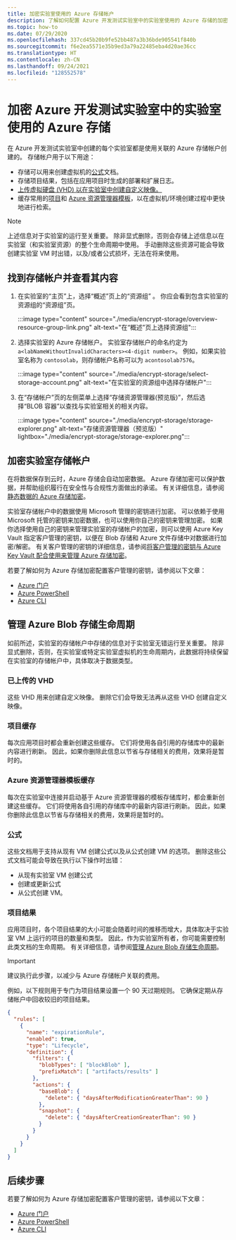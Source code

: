 ```yaml
---
title: 加密实验室使用的 Azure 存储帐户
description: 了解如何配置 Azure 开发测试实验室中的实验室使用的 Azure 存储的加密
ms.topic: how-to
ms.date: 07/29/2020
ms.openlocfilehash: 337cd45b20b9fe52bb487a3b36bde905541f840b
ms.sourcegitcommit: f6e2ea5571e35b9ed3a79a22485eba4d20ae36cc
ms.translationtype: HT
ms.contentlocale: zh-CN
ms.lasthandoff: 09/24/2021
ms.locfileid: "128552578"
---
```

# <a name="encrypt-azure-storage-used-by-a-lab-in-azure-devtest-labs"></a>加密 Azure 开发测试实验室中的实验室使用的 Azure 存储
在 Azure 开发测试实验室中创建的每个实验室都是使用关联的 Azure 存储帐户创建的。 存储帐户用于以下用途： 

- 存储可以用来创建虚拟机的[公式](devtest-lab-manage-formulas.md)文档。
- 存储项目结果，包括在应用项目时生成的部署和扩展日志。 
- [上传虚拟硬盘 (VHD) 以在实验室中创建自定义映像。](devtest-lab-create-template.md)
- 缓存常用的[项目](add-artifact-vm.md)和 [Azure 资源管理器模板](devtest-lab-create-environment-from-arm.md)，以在虚拟机/环境创建过程中更快地进行检索。

> [!NOTE]
> 上述信息对于实验室的运行至关重要。 除非显式删除，否则会存储上述信息以在实验室（和实验室资源）的整个生命周期中使用。 手动删除这些资源可能会导致创建实验室 VM 时出错，以及/或者公式损坏，无法在将来使用。 

## <a name="locate-the-storage-account-and-view-its-contents"></a>找到存储帐户并查看其内容

1. 在实验室的“主页”上，选择“概述”页上的“资源组” 。 你应会看到包含实验室的资源组的“资源组”页。 

    :::image type="content" source="./media/encrypt-storage/overview-resource-group-link.png" alt-text="在“概述”页上选择资源组":::
1. 选择实验室的 Azure 存储帐户。 实验室存储帐户的命名约定为 `a<labNameWithoutInvalidCharacters><4-digit number>`。 例如，如果实验室名称为 `contosolab`，则存储帐户名称可以为 `acontosolab7576`。 

    :::image type="content" source="./media/encrypt-storage/select-storage-account.png" alt-text="在实验室的资源组中选择存储帐户":::
3. 在“存储帐户”页的左侧菜单上选择“存储资源管理器(预览版)”，然后选择“BLOB 容器”以查找与实验室相关的相关内容。 

   :::image type="content" source="./media/encrypt-storage/storage-explorer.png" alt-text="存储资源管理器（预览版）" lightbox="./media/encrypt-storage/storage-explorer.png":::

## <a name="encrypt-the-lab-storage-account"></a>加密实验室存储帐户
在将数据保存到云时，Azure 存储会自动加密数据。 Azure 存储加密可以保护数据，并帮助组织履行在安全性与合规性方面做出的承诺。 有关详细信息，请参阅[静态数据的 Azure 存储加密](../storage/common/storage-service-encryption.md)。

实验室存储帐户中的数据使用 Microsoft 管理的密钥进行加密。 可以依赖于使用 Microsoft 托管的密钥来加密数据，也可以使用你自己的密钥来管理加密。 如果你选择使用自己的密钥来管理实验室的存储帐户的加密，则可以使用 Azure Key Vault 指定客户管理的密钥，以便在 Blob 存储和 Azure 文件存储中对数据进行加密/解密。 有关客户管理的密钥的详细信息，请参阅[将客户管理的密钥与 Azure Key Vault 配合使用来管理 Azure 存储加密](../storage/common/customer-managed-keys-overview.md)。

若要了解如何为 Azure 存储加密配置客户管理的密钥，请参阅以下文章： 

- [Azure 门户](../storage/common/customer-managed-keys-configure-key-vault.md)
- [Azure PowerShell](../storage/common/customer-managed-keys-configure-key-vault.md)
- [Azure CLI](../storage/common/customer-managed-keys-configure-key-vault.md)


## <a name="manage-the-azure-blob-storage-life-cycle"></a>管理 Azure Blob 存储生命周期
如前所述，实验室的存储帐户中存储的信息对于实验室无错运行至关重要。 除非显式删除，否则，在实验室或特定实验室虚拟机的生命周期内，此数据将持续保留在实验室的存储帐户中，具体取决于数据类型。

### <a name="uploaded-vhds"></a>已上传的 VHD
这些 VHD 用来创建自定义映像。 删除它们会导致无法再从这些 VHD 创建自定义映像。

### <a name="artifacts-cache"></a>项目缓存
每次应用项目时都会重新创建这些缓存。 它们将使用各自引用的存储库中的最新内容进行刷新。 因此，如果你删除此信息以节省与存储相关的费用，效果将是暂时的。

### <a name="azure-resource-manager-template-cache"></a>Azure 资源管理器模板缓存
每次在实验室中连接并启动基于 Azure 资源管理器的模板存储库时，都会重新创建这些缓存。 它们将使用各自引用的存储库中的最新内容进行刷新。 因此，如果你删除此信息以节省与存储相关的费用，效果将是暂时的。

### <a name="formulas"></a>公式
这些文档用于支持从现有 VM 创建公式以及从公式创建 VM 的选项。 删除这些公式文档可能会导致在执行以下操作时出错：

- 从现有实验室 VM 创建公式
- 创建或更新公式 
- 从公式创建 VM。

### <a name="artifact-results"></a>项目结果
应用项目时，各个项目结果的大小可能会随着时间的推移而增大，具体取决于实验室 VM 上运行的项目的数量和类型。 因此，作为实验室所有者，你可能需要控制此类文档的生命周期。 有关详细信息，请参阅[管理 Azure Blob 存储生命周期](../storage/blobs/lifecycle-management-overview.md)。

> [!IMPORTANT]
> 建议执行此步骤，以减少与 Azure 存储帐户关联的费用。 

例如，以下规则用于专门为项目结果设置一个 90 天过期规则。 它确保定期从存储帐户中回收较旧的项目结果。

```json
{
  "rules": [
    {
      "name": "expirationRule",
      "enabled": true,
      "type": "Lifecycle",
      "definition": {
        "filters": {
          "blobTypes": [ "blockBlob" ],
          "prefixMatch": [ "artifacts/results" ]
        },
        "actions": {
          "baseBlob": {
            "delete": { "daysAfterModificationGreaterThan": 90 }
          },
          "snapshot": {
            "delete": { "daysAfterCreationGreaterThan": 90 }
          }
        }
      }
    }
  ]
}
```

## <a name="next-steps"></a>后续步骤
若要了解如何为 Azure 存储加密配置客户管理的密钥，请参阅以下文章： 

- [Azure 门户](../storage/common/customer-managed-keys-configure-key-vault.md)
- [Azure PowerShell](../storage/common/customer-managed-keys-configure-key-vault.md)
- [Azure CLI](../storage/common/customer-managed-keys-configure-key-vault.md)